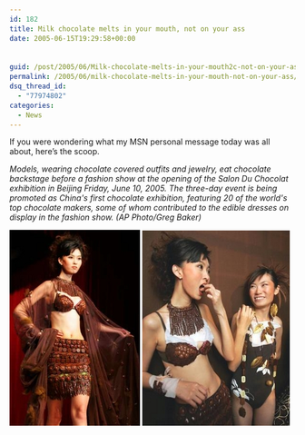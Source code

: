 ```yaml
---
id: 182
title: Milk chocolate melts in your mouth, not on your ass
date: 2005-06-15T19:29:58+00:00


guid: /post/2005/06/Milk-chocolate-melts-in-your-mouth2c-not-on-your-ass.aspx
permalink: /2005/06/milk-chocolate-melts-in-your-mouth-not-on-your-ass/
dsq_thread_id:
  - "77974802"
categories:
  - News
---
```

<p>If you were wondering what my MSN personal message today was all about, here&rsquo;s the scoop.</p>
<p><em>Models, wearing chocolate covered outfits and jewelry, eat chocolate backstage before a fashion show at the opening of the Salon Du Chocolat exhibition in Beijing Friday, June 10, 2005. The three-day event is being promoted as China's first chocolate exhibition, featuring 20 of the world's top chocolate makers, some of whom contributed to the edible dresses on display in the fashion show. (AP Photo/Greg Baker) </em></p>
<p><img height="345" alt="R902810469" src="/wp-content/uploads/contentbinary/r902810469.jpg" width="230" border="0" />&nbsp;<img height="344" alt="Capt.bej10506101402.china_chocolate_fashion_show_bej105" src="/wp-content/uploads/contentbinary/capt.bej10506101402.china_chocolate_fashion_show_bej105.jpg" width="260" border="0" /></p>